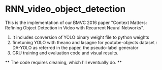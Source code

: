 # RNN_video_object_detection

This is the implementation of our BMVC 2016 paper "Context Matters: Refining Object Detection in Video with Recurrent Neural Networks".

1. It includes conversion of YOLO binary weight file to python weights
2. finetuning YOLO with theano and lasagne for youtube-objects dataset : DA-YOLO as referred in the paper, the pseudo-label generator
3. GRU training and evaluation code and visual results.

** The code requires cleaning, which I'll eventually do. **
